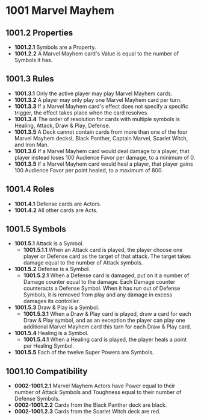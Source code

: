 # 1001 Marvel Mayhem

## 1001.2 Properties
* **1001.2.1** Symbols are a Property.
* **1001.2.2** A Marvel Mayhem card's Value is equal to the number of Symbols it has.

## 1001.3 Rules
* **1001.3.1** Only the active player may play Marvel Mayhem cards.
* **1001.3.2** A player may only play one Marvel Mayhem card per turn.
* **1001.3.3** If a Marvel Mayhem card's effect does not specify a specific trigger, the effect takes place when the card resolves.
* **1001.3.4** The order of resolution for cards with multiple symbols is Healing, Attack, Draw & Play, Defense.
* **1001.3.5** A Deck cannot contain cards from more than one of the four Marvel Mayhem decksL Black Panther, Captain Marvel, Scarlet Witch, and Iron Man.
* **1001.3.6** If a Marvel Mayhem card would deal damage to a player, that player instead loses 100 Audience Favor per damage, to a minimum of 0.
* **1001.3.5** If a Marvel Mayhem card would heal a player, that player gains 100 Audience Favor per point healed, to a maximum of 800.

## 1001.4 Roles
* **1001.4.1** Defense cards are Actors.
* **1001.4.2** All other cards are Acts.

## 1001.5 Symbols
* **1001.5.1** Attack is a Symbol.
    * **1001.5.1.1** When an Attack card is played, the player choose one player or Defense card as the target of that attack.  The target takes damage equal to the number of Attack symbols.
* **1001.5.2** Defense is a Symbol.
    * **1001.5.2.1** When a Defense card is damaged, put on it a number of Damage counter equal to the damage.  Each Damage counter counteracts a Defense Symbol.  When it has run out of Defense Symbols, it is removed from play and any damage in excess damages its controller.
* **1001.5.3** Draw & Play is a Symbol.
    * **1001.5.3.1** When a Draw & Play card is played, draw a card for each Draw & Play symbol, and as an exception the player can play one additional Marvel Mayhem card this turn for each Draw & Play card.
* **1001.5.4** Healing is a Symbol.
    * **1001.5.4.1** When a Healing card is played, the player heals a point per Healing Symbol.
* **1001.5.5** Each of the twelve Super Powers are Symbols.

## 1001.10 Compatibility
* **0002-1001.2.1** Marvel Mayhem Actors have Power equal to their number of Attack Symbols and Toughness equal to their number of Defense Symbols.
* **0002-1001.2.2** Cards from the Black Panther deck are black.
* **0002-1001.2.3** Cards from the Scarlet Witch deck are red.
